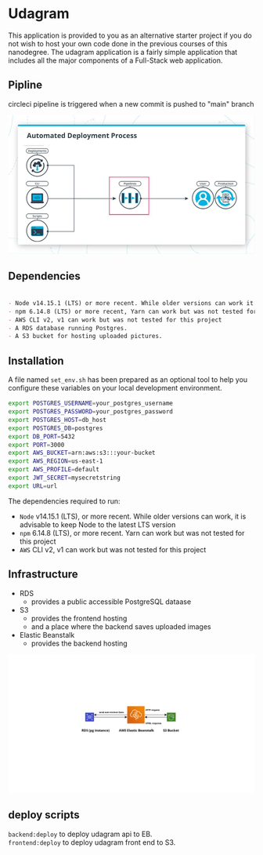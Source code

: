 # Udagram

This application is provided to you as an alternative starter project if you do not wish to host your own code done in the previous courses of this nanodegree. The udagram application is a fairly simple application that includes all the major components of a Full-Stack web application.

## Pipline

circleci pipeline is triggered when a new commit is pushed to "main" branch

![Pipeline diagram](documentation/diagrams/diagrams-1.jpg)

## Dependencies

```md

- Node v14.15.1 (LTS) or more recent. While older versions can work it is advisable to keep node to latest LTS version
- npm 6.14.8 (LTS) or more recent, Yarn can work but was not tested for this project
- AWS CLI v2, v1 can work but was not tested for this project
- A RDS database running Postgres.
- A S3 bucket for hosting uploaded pictures.

```

## Installation

A file named `set_env.sh` has been prepared as an optional tool to help you configure these variables on your local development environment.

```sh
export POSTGRES_USERNAME=your_postgres_username
export POSTGRES_PASSWORD=your_postgres_password
export POSTGRES_HOST=db_host
export POSTGRES_DB=postgres
export DB_PORT=5432
export PORT=3000
export AWS_BUCKET=arn:aws:s3:::your-bucket
export AWS_REGION=us-east-1
export AWS_PROFILE=default
export JWT_SECRET=mysecretstring
export URL=url

```

The dependencies required to run:

- `Node` v14.15.1 (LTS), or more recent. While older versions can work, it is advisable to keep Node to the latest LTS version
- `npm` 6.14.8 (LTS), or more recent. Yarn can work but was not tested for this project
- `AWS` CLI v2, v1 can work but was not tested for this project

## Infrastructure

- RDS
  - provides a public accessible PostgreSQL dataase
- S3
  - provides the frontend hosting
  - and a place where the backend saves uploaded images
- Elastic Beanstalk
  - provides the backend hosting

![Pipeline diagram](documentation/diagrams/diagrams-2.png)

## deploy scripts

`backend:deploy` to deploy udagram api to EB.</br>
`frontend:deploy` to deploy udagram front end to S3.
